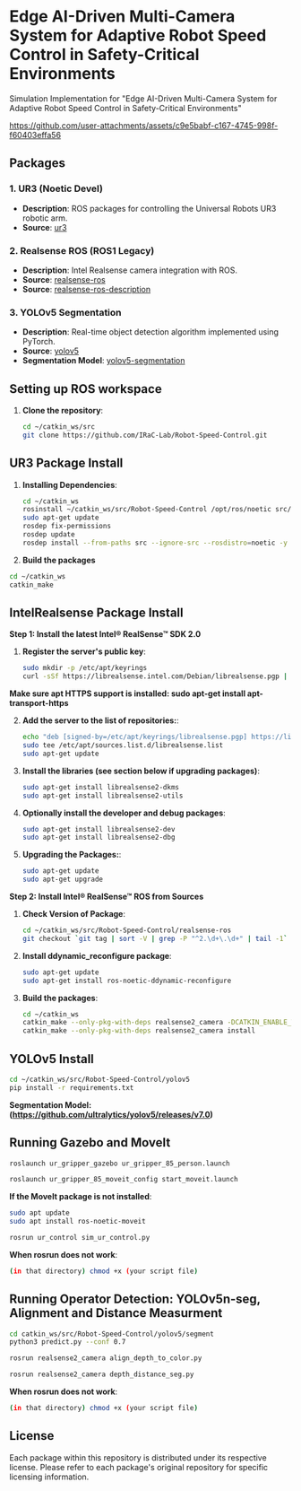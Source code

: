# Edge AI-Driven Multi-Camera System for Adaptive Robot Speed Control in Safety-Critical Environments
 Simulation Implementation for "Edge AI-Driven Multi-Camera System for Adaptive Robot Speed Control in Safety-Critical Environments"


https://github.com/user-attachments/assets/c9e5babf-c167-4745-998f-f60403effa56


## Packages

### 1. UR3 (Noetic Devel)
- **Description**: ROS packages for controlling the Universal Robots UR3 robotic arm.
- **Source**: [ur3](https://github.com/cambel/ur3.git)

### 2. Realsense ROS (ROS1 Legacy)
- **Description**: Intel Realsense camera integration with ROS.
- **Source**: [realsense-ros](https://github.com/IntelRealSense/realsense-ros/tree/ros1-legacy)
- **Source**: [realsense-ros-description](https://github.com/issaiass/realsense2_description)
  
### 3. YOLOv5 Segmentation
- **Description**: Real-time object detection algorithm implemented using PyTorch.
- **Source**: [yolov5](https://github.com/ultralytics/yolov5)
- **Segmentation Model**: [yolov5-segmentation](https://github.com/ultralytics/yolov5/releases/v7.0)


## Setting up ROS workspace

1. **Clone the repository**:

    ```bash
    cd ~/catkin_ws/src
    git clone https://github.com/IRaC-Lab/Robot-Speed-Control.git
    ```

## UR3 Package Install

1. **Installing Dependencies**:

    ```bash
    cd ~/catkin_ws
    rosinstall ~/catkin_ws/src/Robot-Speed-Control /opt/ros/noetic src/Robot-Speed-Control/ur3/dependencies.rosinstall
    sudo apt-get update
    rosdep fix-permissions
    rosdep update
    rosdep install --from-paths src --ignore-src --rosdistro=noetic -y
    ```

2. **Build the packages**

```bash
cd ~/catkin_ws
catkin_make
```
    
## IntelRealsense Package Install

**Step 1: Install the latest Intel® RealSense™ SDK 2.0**

1. **Register the server's public key**:

    ```bash
    sudo mkdir -p /etc/apt/keyrings
    curl -sSf https://librealsense.intel.com/Debian/librealsense.pgp | sudo tee /etc/apt/keyrings/librealsense.pgp > /dev/null
    ```
**Make sure apt HTTPS support is installed: sudo apt-get install apt-transport-https**
    
2. **Add the server to the list of repositories:**:

    ```bash
    echo "deb [signed-by=/etc/apt/keyrings/librealsense.pgp] https://librealsense.intel.com/Debian/apt-repo `lsb_release -cs` main" | \
    sudo tee /etc/apt/sources.list.d/librealsense.list
    sudo apt-get update
    ```

3. **Install the libraries (see section below if upgrading packages)**:

    ```bash
    sudo apt-get install librealsense2-dkms
    sudo apt-get install librealsense2-utils
    ```
    
4. **Optionally install the developer and debug packages**:

    ```bash
    sudo apt-get install librealsense2-dev
    sudo apt-get install librealsense2-dbg
    ```
    
5. **Upgrading the Packages:**:

    ```bash
    sudo apt-get update
    sudo apt-get upgrade
    ```
    
**Step 2: Install Intel® RealSense™ ROS from Sources**

1. **Check Version of Package**:

    ```bash
    cd ~/catkin_ws/src/Robot-Speed-Control/realsense-ros
    git checkout `git tag | sort -V | grep -P "^2.\d+\.\d+" | tail -1`
    ```

2. **Install ddynamic_reconfigure package**:

    ```bash
    sudo apt-get update
    sudo apt-get install ros-noetic-ddynamic-reconfigure
    ```

3. **Build the packages**:

    ```bash
    cd ~/catkin_ws
    catkin_make --only-pkg-with-deps realsense2_camera -DCATKIN_ENABLE_TESTING=False -DCMAKE_BUILD_TYPE=Release
    catkin_make --only-pkg-with-deps realsense2_camera install
    ```

## YOLOv5 Install

```bash
cd ~/catkin_ws/src/Robot-Speed-Control/yolov5
pip install -r requirements.txt
```
**Segmentation Model: (https://github.com/ultralytics/yolov5/releases/v7.0)**


## Running Gazebo and MoveIt

```bash
roslaunch ur_gripper_gazebo ur_gripper_85_person.launch
```
    
```bash
roslaunch ur_gripper_85_moveit_config start_moveit.launch
```

**If the MoveIt package is not installed**:
```bash
sudo apt update
sudo apt install ros-noetic-moveit
```

```bash
rosrun ur_control sim_ur_control.py
```

**When rosrun does not work**:
```bash
(in that directory) chmod +x (your script file)
```

## Running Operator Detection: YOLOv5n-seg, Alignment and Distance Measurment

```bash
cd catkin_ws/src/Robot-Speed-Control/yolov5/segment
python3 predict.py --conf 0.7
```
    
```bash
rosrun realsense2_camera align_depth_to_color.py
```

```bash
rosrun realsense2_camera depth_distance_seg.py
```

**When rosrun does not work**:
```bash
(in that directory) chmod +x (your script file)
```


## License

Each package within this repository is distributed under its respective license. Please refer to each package's original repository for specific licensing information.
